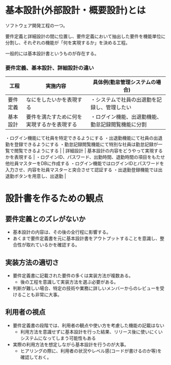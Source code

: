 # 基本設計(外部設計・概要設計)とは

ソフトウェア開発工程の一つ。

要件定義と詳細設計の間に位置し、要件定義において抽出した要件を機能単位に分割し、それぞれの機能が「何を実現するか」を決める工程。

一般的には基本設計書というものが存在する。

### 要件定義、基本設計、詳細設計の違い

| 工程 | 実施内容 | 具体例(勤怠管理システムの場合) |
| --- | --- | --- |
| 要件定義 | なにをしたいかを表現する | ・システムで社員の出退勤を記録し、管理したい |
| 基本設計 | 要件を満たすために何を実現するかを表現する | ・ログイン機能、出退勤機能、勤怠記録閲覧機能に分割
・ログイン機能にて社員を特定できるようにする
・出退勤機能にて社員の出退勤を登録できるようにする
・勤怠記録閲覧機能にて特別な社員は勤怠記録が一覧で閲覧できるようにする |
| 詳細設計 | 基本設計の内容をどうやって実現するかを表現する | ・ログインID、パスワード、出勤時間、退勤時間の項目をもたせ他社員マスターをDBに作成する
・ログイン機能ではログインIDとパスワードを入力させ、内容を社員マスターと突合させて認証する
・出退勤登録機能では出退勤ボタンを用意し、出退勤 |

# 設計書を作るための観点

## 要件定義とのズレがないか

- 基本設計の内容は、その後の全行程に影響する。
- あくまで要件定義書を元に基本設計書をアウトプットすることを意識し、整合性が取れているかを確認する。

## 実装方法の適切さ

- 要件定義書に記載された要件の多くは実装方法が複数ある。
    - 後の工程を意識して実装方法を選ぶ必要がある。
- 判断が難しい場合、特定の技術や業務に詳しいメンバーからのレビューを受けることも非常に大事。

## 利用者の視点

- 要件定義書の段階では、利用者の観点や使い方を考慮した機能の記載はない
    - 利用方法を意識せずに基本設計を行った結果、リリース後に使いにくいシステムになってしまう可能性もある
- 実際の利用方法を想定しながら基本設計を行うのが大事。
    - ヒアリングの際に、利用者の状況やレベル感(コードが書けるのか等)を確認しておく。
